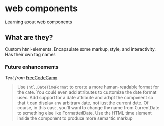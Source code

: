 # web components
Learning about web components


## What are they?
Custom html-elements. Encapsulate some markup, style, and interactivity.
Has their own tag names. 


### Future enhancements
*Text from* [FreeCodeCamp](https://www.freecodecamp.org/news/build-your-first-web-component/)  
>Use <code>Intl.DateTimeFormat</code> to create a more human-readable format for the date. You could even add attributes to customize the date format used.
Add support for a date attribute and adapt the component so that it can display any arbitrary date, not just the current date. Of course, in this case, you'll want to change the name from CurrentDate to something else like FormattedDate.
Use the HTML time element inside the component to produce more semantic markup